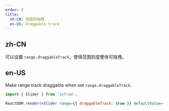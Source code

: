 ```yaml
---
order: 9
title:
  zh-CN: 范围可拖拽
  en-US: Draggable track
---
```


## zh-CN

可以设置 `range.draggableTrack`，使得范围刻度整体可拖拽。

## en-US

Make range track draggable when set `range.draggableTrack`.

```jsx
import { Slider } from 'infrad';

ReactDOM.render(<Slider range={{ draggableTrack: true }} defaultValue={[20, 50]} />, mountNode);
```
